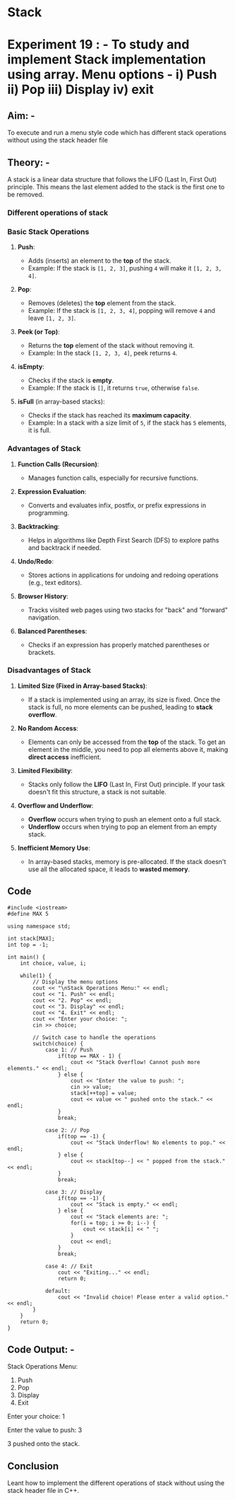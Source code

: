 # Stack 
# Experiment 19 : - To study and implement Stack implementation using array.  Menu options - i) Push ii) Pop iii) Display iv) exit

## Aim: -
To execute and run a menu style code which has different stack operations without using the stack header file

## Theory: -

A stack is a linear data structure that follows the LIFO (Last In, First Out) principle. This means the last element added to the stack is the first one to be removed.

### Different operations of stack 
### **Basic Stack Operations**

1. **Push**:
   - Adds (inserts) an element to the **top** of the stack.
   - Example: If the stack is `[1, 2, 3]`, pushing `4` will make it `[1, 2, 3, 4]`.

2. **Pop**:
   - Removes (deletes) the **top** element from the stack.
   - Example: If the stack is `[1, 2, 3, 4]`, popping will remove `4` and leave `[1, 2, 3]`.

3. **Peek (or Top)**:
   - Returns the **top** element of the stack without removing it.
   - Example: In the stack `[1, 2, 3, 4]`, peek returns `4`.

4. **isEmpty**:
   - Checks if the stack is **empty**.
   - Example: If the stack is `[]`, it returns `true`, otherwise `false`.

5. **isFull** (in array-based stacks):
   - Checks if the stack has reached its **maximum capacity**.
   - Example: In a stack with a size limit of `5`, if the stack has `5` elements, it is full.
     
### **Advantages of Stack** 

1. **Function Calls (Recursion)**:
   - Manages function calls, especially for recursive functions.
  
2. **Expression Evaluation**:
   - Converts and evaluates infix, postfix, or prefix expressions in programming.
  
3. **Backtracking**:
   - Helps in algorithms like Depth First Search (DFS) to explore paths and backtrack if needed.

4. **Undo/Redo**:
   - Stores actions in applications for undoing and redoing operations (e.g., text editors).
  
5. **Browser History**:
   - Tracks visited web pages using two stacks for "back" and "forward" navigation.

6. **Balanced Parentheses**:
   - Checks if an expression has properly matched parentheses or brackets.
  
### **Disadvantages of Stack**

1. **Limited Size (Fixed in Array-based Stacks)**:
   - If a stack is implemented using an array, its size is fixed. Once the stack is full, no more elements can be pushed, leading to **stack overflow**.
  
2. **No Random Access**:
   - Elements can only be accessed from the **top** of the stack. To get an element in the middle, you need to pop all elements above it, making **direct access** inefficient.

3. **Limited Flexibility**:
   - Stacks only follow the **LIFO** (Last In, First Out) principle. If your task doesn't fit this structure, a stack is not suitable.

4. **Overflow and Underflow**:
   - **Overflow** occurs when trying to push an element onto a full stack.
   - **Underflow** occurs when trying to pop an element from an empty stack.

5. **Inefficient Memory Use**:
   - In array-based stacks, memory is pre-allocated. If the stack doesn't use all the allocated space, it leads to **wasted memory**.
  
## Code
~~~
#include <iostream>
#define MAX 5

using namespace std;

int stack[MAX];
int top = -1;

int main() {
    int choice, value, i;
    
    while(1) {
        // Display the menu options
        cout << "\nStack Operations Menu:" << endl;
        cout << "1. Push" << endl;
        cout << "2. Pop" << endl;
        cout << "3. Display" << endl;
        cout << "4. Exit" << endl;
        cout << "Enter your choice: ";
        cin >> choice;
        
        // Switch case to handle the operations
        switch(choice) {
            case 1: // Push
                if(top == MAX - 1) {
                    cout << "Stack Overflow! Cannot push more elements." << endl;
                } else {
                    cout << "Enter the value to push: ";
                    cin >> value;
                    stack[++top] = value;
                    cout << value << " pushed onto the stack." << endl;
                }
                break;

            case 2: // Pop
                if(top == -1) {
                    cout << "Stack Underflow! No elements to pop." << endl;
                } else {
                    cout << stack[top--] << " popped from the stack." << endl;
                }
                break;

            case 3: // Display
                if(top == -1) {
                    cout << "Stack is empty." << endl;
                } else {
                    cout << "Stack elements are: ";
                    for(i = top; i >= 0; i--) {
                        cout << stack[i] << " ";
                    }
                    cout << endl;
                }
                break;

            case 4: // Exit
                cout << "Exiting..." << endl;
                return 0;

            default:
                cout << "Invalid choice! Please enter a valid option." << endl;
        }
    }
    return 0;
}

~~~

## Code Output: -

Stack Operations Menu:
1. Push
2. Pop
3. Display
4. Exit

Enter your choice: 1

Enter the value to push: 3

3 pushed onto the stack.

## Conclusion
Leant how to implement the different operations of stack without using the stack header file in C++.

